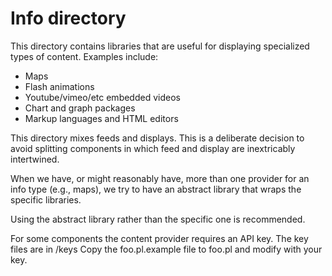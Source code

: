 Info directory
==============

This directory contains libraries that are useful for displaying specialized
types of content.
Examples include:
  - Maps
  - Flash animations
  - Youtube/vimeo/etc embedded videos
  - Chart and graph packages
  - Markup languages and HTML editors
 
This directory mixes feeds and displays.
This is a deliberate decision to avoid splitting components in which
feed and display are inextricably intertwined.
 
When we have, or might reasonably have, more than one provider for
an info type (e.g., maps), we try to have an abstract library that wraps
the specific libraries.
 
Using the abstract library rather than the specific one is recommended.
 
For some components the content provider requires an API key.
The key files are in /keys
Copy the foo.pl.example file to foo.pl and modify with your key.

